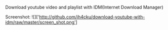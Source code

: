 Download youtube video and playlist with IDM(Internet Download Manager)

Screenshot:
![]['http://github.com/ih4cku/download-youtube-with-idm/raw/master/screen_shot.png']
